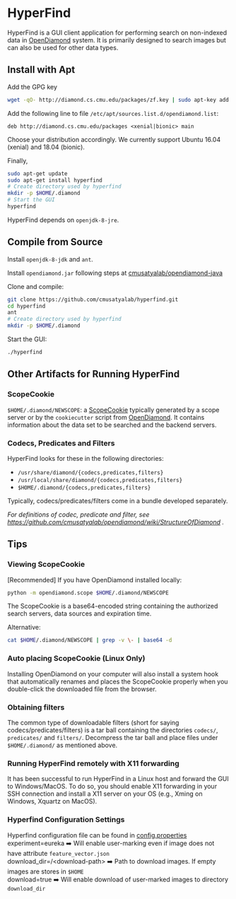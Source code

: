 # HyperFind

HyperFind is a GUI client application for performing search on non-indexed data in [OpenDiamond](http://diamond.cs.cmu.edu/) system. It is primarily designed to search images but can also be used for other data types.

## Install with Apt

Add the GPG key
```bash
wget -qO- http://diamond.cs.cmu.edu/packages/zf.key | sudo apt-key add -
```

Add the following line to file `/etc/apt/sources.list.d/opendiamond.list`:
```
deb http://diamond.cs.cmu.edu/packages <xenial|bionic> main
```
Choose your distribution accordingly. We currently support Ubuntu 16.04 (xenial) and 18.04 (bionic).

Finally,
```bash
sudo apt-get update
sudo apt-get install hyperfind
# Create directory used by hyperfind
mkdir -p $HOME/.diamond
# Start the GUI
hyperfind
```

HyperFind depends on `openjdk-8-jre`.


## Compile from Source

Install `openjdk-8-jdk` and `ant`.

Install `opendiamond.jar` following steps at [cmusatyalab/opendiamond-java](https://github.com/cmusatyalab/opendiamond-java)

Clone and compile:
```bash
git clone https://github.com/cmusatyalab/hyperfind.git
cd hyperfind
ant
# Create directory used by hyperfind
mkdir -p $HOME/.diamond
```

Start the GUI:
```bash
./hyperfind
```

## Other Artifacts for Running HyperFind

### ScopeCookie

`$HOME/.diamond/NEWSCOPE`: a [ScopeCookie](https://github.com/cmusatyalab/opendiamond/wiki/ScopeCookie) typically 
generated by a scope server or by the `cookiecutter` script from [OpenDiamond](http://diamond.cs.cmu.edu/). It contains information about the data set to be searched and the backend servers.

### Codecs, Predicates and Filters

HyperFind looks for these in the following directories:

+ `/usr/share/diamond/{codecs,predicates,filters}`
+ `/usr/local/share/diamond/{codecs,predicates,filters}`
+ `$HOME/.diamond/{codecs,predicates,filters}`

Typically, codecs/predicates/filters come in a bundle developed separately.

*For definitions of codec, predicate and filter, see https://github.com/cmusatyalab/opendiamond/wiki/StructureOfDiamond .*


## Tips

### Viewing ScopeCookie
[Recommended] If you have OpenDiamond installed locally:
```bash
python -m opendiamond.scope $HOME/.diamond/NEWSCOPE
```

The ScopeCookie is a base64-encoded string containing the authorized search servers, data sources and expiration time.

Alternative:
```bash
cat $HOME/.diamond/NEWSCOPE | grep -v \- | base64 -d
```

### Auto placing ScopeCookie (Linux Only)
Installing OpenDiamond on your computer will also install a system hook that automatically renames and places
the ScopeCookie properly when you double-click the downloaded file from the browser.

### Obtaining filters
The common type of downloadable filters (short for saying codecs/predicates/filters) is
a tar ball containing the directories `codecs/`, `predicates/` and `filters/`.
Decompress the tar ball and place files under `$HOME/.diamond/` as mentioned above.

### Running HyperFind remotely with X11 forwarding
It has been successful to run HyperFind in a Linux host and forward the GUI to Windows/MacOS.
To do so, you should enable X11 forwarding in your SSH connection and install a X11 server on your OS
(e.g., Xming on Windows, Xquartz on MacOS).

### Hyperfind Configuration Settings
Hyperfind configuration file can be found in [config.properties](src/resources/config.properties)\
experiment=eureka :arrow_right: Will enable user-marking even if image does not have attribute `feature_vector.json`\
download_dir=/\<download-path\> :arrow_right: Path to download images. If empty images are stores in `$HOME`   
download=true :arrow_right: Will enable download of user-marked images to directory `download_dir` 


